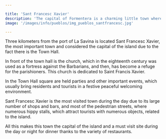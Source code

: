```yaml
---

title: 'Sant Francesc Xavier'
description: 'The capital of Formentera is a charming little town where you can go shopping and go for a walk. '
image: '/images/info/pueblos/img_pueblos_santfrancesc.jpg'

---
```

Three kilometers from the port of La Savina is located Sant Francesc Xavier, the most important town and considered the capital of the island due to the fact there is the Town Hall.

In front of the town hall is the church, which in the eighteenth century was used as a fortress against the Barbarians, and then, has become a refuge for the parishioners. This church is dedicated to Saint Francis Xavier.

In the Town Hall square are held parties and other important events, which usually bring residents and tourists in a festive peaceful welcoming environment.

Sant Francesc Xavier is the most visited town during the day due to its large number of shops and bars, and most of the pedestrian streets, where numerous hippy stalls, which attract tourists with numerous objects, related to the island.

All this makes this town the capital of the island and a must visit site during the day or night for dinner thanks to the variety of restaurants.
